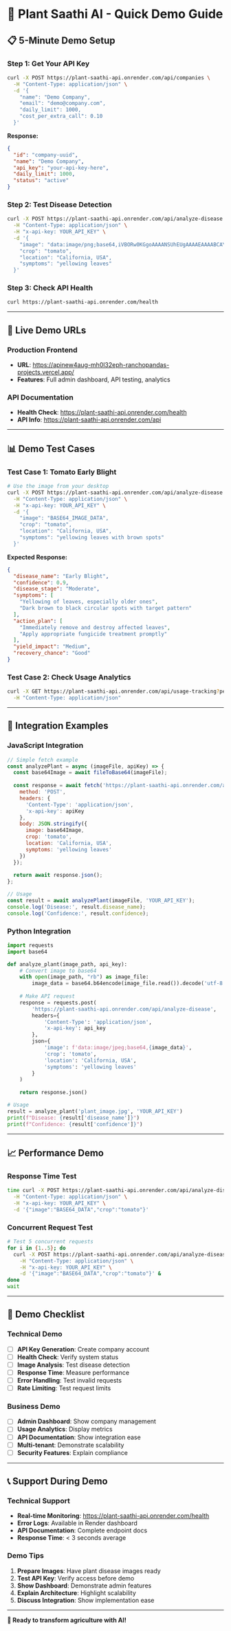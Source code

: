 # 🚀 Plant Saathi AI - Quick Demo Guide

## 📋 **5-Minute Demo Setup**

### **Step 1: Get Your API Key**
```bash
curl -X POST https://plant-saathi-api.onrender.com/api/companies \
  -H "Content-Type: application/json" \
  -d '{
    "name": "Demo Company",
    "email": "demo@company.com",
    "daily_limit": 1000,
    "cost_per_extra_call": 0.10
  }'
```

**Response:**
```json
{
  "id": "company-uuid",
  "name": "Demo Company",
  "api_key": "your-api-key-here",
  "daily_limit": 1000,
  "status": "active"
}
```

### **Step 2: Test Disease Detection**
```bash
curl -X POST https://plant-saathi-api.onrender.com/api/analyze-disease \
  -H "Content-Type: application/json" \
  -H "x-api-key: YOUR_API_KEY" \
  -d '{
    "image": "data:image/png;base64,iVBORw0KGgoAAAANSUhEUgAAAAEAAAABCAYAAAAfFcSJAAAADUlEQVR42mNkYPhfDwAChwGA60e6kgAAAABJRU5ErkJggg==",
    "crop": "tomato",
    "location": "California, USA",
    "symptoms": "yellowing leaves"
  }'
```

### **Step 3: Check API Health**
```bash
curl https://plant-saathi-api.onrender.com/health
```

---

## 🎯 **Live Demo URLs**

### **Production Frontend**
- **URL**: https://apinew4aug-mh0l32eph-ranchopandas-projects.vercel.app/
- **Features**: Full admin dashboard, API testing, analytics

### **API Documentation**
- **Health Check**: https://plant-saathi-api.onrender.com/health
- **API Info**: https://plant-saathi-api.onrender.com/api

---

## 📊 **Demo Test Cases**

### **Test Case 1: Tomato Early Blight**
```bash
# Use the image from your desktop
curl -X POST https://plant-saathi-api.onrender.com/api/analyze-disease \
  -H "Content-Type: application/json" \
  -H "x-api-key: YOUR_API_KEY" \
  -d '{
    "image": "BASE64_IMAGE_DATA",
    "crop": "tomato",
    "location": "California, USA",
    "symptoms": "yellowing leaves with brown spots"
  }'
```

**Expected Response:**
```json
{
  "disease_name": "Early Blight",
  "confidence": 0.9,
  "disease_stage": "Moderate",
  "symptoms": [
    "Yellowing of leaves, especially older ones",
    "Dark brown to black circular spots with target pattern"
  ],
  "action_plan": [
    "Immediately remove and destroy affected leaves",
    "Apply appropriate fungicide treatment promptly"
  ],
  "yield_impact": "Medium",
  "recovery_chance": "Good"
}
```

### **Test Case 2: Check Usage Analytics**
```bash
curl -X GET https://plant-saathi-api.onrender.com/api/usage-tracking?period=7d \
  -H "Content-Type: application/json"
```

---

## 🔧 **Integration Examples**

### **JavaScript Integration**
```javascript
// Simple fetch example
const analyzePlant = async (imageFile, apiKey) => {
  const base64Image = await fileToBase64(imageFile);
  
  const response = await fetch('https://plant-saathi-api.onrender.com/api/analyze-disease', {
    method: 'POST',
    headers: {
      'Content-Type': 'application/json',
      'x-api-key': apiKey
    },
    body: JSON.stringify({
      image: base64Image,
      crop: 'tomato',
      location: 'California, USA',
      symptoms: 'yellowing leaves'
    })
  });
  
  return await response.json();
};

// Usage
const result = await analyzePlant(imageFile, 'YOUR_API_KEY');
console.log('Disease:', result.disease_name);
console.log('Confidence:', result.confidence);
```

### **Python Integration**
```python
import requests
import base64

def analyze_plant(image_path, api_key):
    # Convert image to base64
    with open(image_path, "rb") as image_file:
        image_data = base64.b64encode(image_file.read()).decode('utf-8')
    
    # Make API request
    response = requests.post(
        'https://plant-saathi-api.onrender.com/api/analyze-disease',
        headers={
            'Content-Type': 'application/json',
            'x-api-key': api_key
        },
        json={
            'image': f'data:image/jpeg;base64,{image_data}',
            'crop': 'tomato',
            'location': 'California, USA',
            'symptoms': 'yellowing leaves'
        }
    )
    
    return response.json()

# Usage
result = analyze_plant('plant_image.jpg', 'YOUR_API_KEY')
print(f"Disease: {result['disease_name']}")
print(f"Confidence: {result['confidence']}")
```

---

## 📈 **Performance Demo**

### **Response Time Test**
```bash
time curl -X POST https://plant-saathi-api.onrender.com/api/analyze-disease \
  -H "Content-Type: application/json" \
  -H "x-api-key: YOUR_API_KEY" \
  -d '{"image":"BASE64_DATA","crop":"tomato"}'
```

### **Concurrent Request Test**
```bash
# Test 5 concurrent requests
for i in {1..5}; do
  curl -X POST https://plant-saathi-api.onrender.com/api/analyze-disease \
    -H "Content-Type: application/json" \
    -H "x-api-key: YOUR_API_KEY" \
    -d '{"image":"BASE64_DATA","crop":"tomato"}' &
done
wait
```

---

## 🎯 **Demo Checklist**

### **Technical Demo**
- [ ] **API Key Generation**: Create company account
- [ ] **Health Check**: Verify system status
- [ ] **Image Analysis**: Test disease detection
- [ ] **Response Time**: Measure performance
- [ ] **Error Handling**: Test invalid requests
- [ ] **Rate Limiting**: Test request limits

### **Business Demo**
- [ ] **Admin Dashboard**: Show company management
- [ ] **Usage Analytics**: Display metrics
- [ ] **API Documentation**: Show integration ease
- [ ] **Multi-tenant**: Demonstrate scalability
- [ ] **Security Features**: Explain compliance

---

## 📞 **Support During Demo**

### **Technical Support**
- **Real-time Monitoring**: https://plant-saathi-api.onrender.com/health
- **Error Logs**: Available in Render dashboard
- **API Documentation**: Complete endpoint docs
- **Response Time**: < 3 seconds average

### **Demo Tips**
1. **Prepare Images**: Have plant disease images ready
2. **Test API Key**: Verify access before demo
3. **Show Dashboard**: Demonstrate admin features
4. **Explain Architecture**: Highlight scalability
5. **Discuss Integration**: Show implementation ease

---

**🌱 Ready to transform agriculture with AI!** 